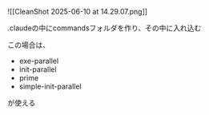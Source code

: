 ![[CleanShot 2025-06-10 at 14.29.07.png]]

.claudeの中にcommandsフォルダを作り、その中に入れ込む

この場合は、
- exe-parallel
- init-parallel
- prime
- simple-init-parallel

が使える